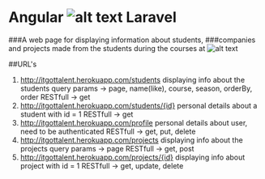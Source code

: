 # Angular ![alt text](http://www.toonpool.com/user/7755/thumbs/caring_hand_logo_77484.jpg) Laravel

###A web page for displaying information about students,
###companies and projects made from the students during the courses at
![alt text](http://trainingcamp.ittalents.bg/assets/images/it-talents-logo.png)

##URL's
1. http://itgottalent.herokuapp.com/students
    displaying info about the students
    query params -> page, name(like), course, season, orderBy, order
    RESTfull -> get
2. http://itgottalent.herokuapp.com/students/{id}
    personal details about a student with id = 1
    RESTfull -> get
2. http://itgottalent.herokuapp.com/profile
   personal details about user, need to be authenticated
   RESTfull -> get, put, delete
4. http://itgottalent.herokuapp.com/projects
    displaying info about the projects
    query params -> page
    RESTfull -> get, post
5. http://itgottalent.herokuapp.com/projects/{id}
    displaying info about project with id = 1
    RESTfull -> get, update, delete